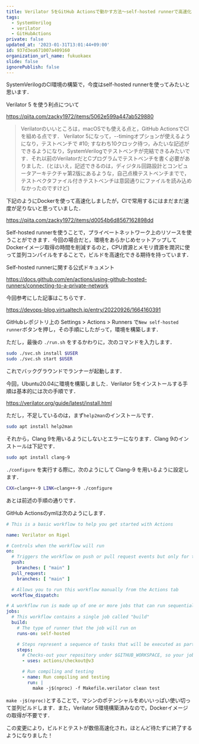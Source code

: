 ```yaml
---
title: Verilator 5をGitHub Actionsで動かす方法〜self-hosted runnerで高速化
tags:
  - SystemVerilog
  - verilator
  - GitHubActions
private: false
updated_at: '2023-01-31T13:01:44+09:00'
id: 937d3ea671007a409160
organization_url_name: fukuokaex
slide: false
ignorePublish: false
---
```

SystemVerilogのCI環境の構築で，今度はself-hosted runnerを使ってみたいと思います．

Verilator 5 を使う利点について

https://qiita.com/zacky1972/items/5062e599a447ab529880

> Verilatorのいいところは，macOSでも使える点と，GitHub ActionsでCIを組める点です．
Verilator 5になって，--timingオプションが使えるようになり，テストベンチで #10; すなわち10クロック待つ，みたいな記述ができるようになり，SystemVerilogでテストベンチが完結できるみたいです．それ以前のVerilatorだとCプログラムでテストベンチを書く必要がありました．(とはいえ，記述できるのは，ディジタル回路設計とコンピュータアーキテクチャ第2版にあるような，自己点検テストベンチまでで，テストベクタファイル付きテストベンチは意図通りにファイルを読み込めなかったのですけど)

下記のようにDockerを使って高速化しましたが，CIで常用するにはまだまだ速度が足りないと思っていました．

https://qiita.com/zacky1972/items/d0054b6d8567162898dd

Self-hosted runnerを使うことで，プライベートネットワーク上のリソースを使うことができます．今回の場合だと，環境をあらかじめセットアップしてDockerイメージ取得の時間を削減するのと，CPU資源とメモリ資源を潤沢に使って並列コンパイルをすることで，ビルドを高速化できる期待を持っています．

Self-hosted runnerに関する公式ドキュメント

https://docs.github.com/en/actions/using-github-hosted-runners/connecting-to-a-private-network

今回参考にした記事はこちらです．

https://devops-blog.virtualtech.jp/entry/20220926/1664160391

GitHubレポジトリ上の Settings > Actions > Runners で`New self-hosted runner`ボタンを押し，その手順にしたがって，環境を構築します．

ただし，最後の `./run.sh` をするかわりに，次のコマンドを入力します．

```bash
sudo ./svc.sh install $USER
sudo ./svc.sh start $USER
```

これでバックグラウンドでランナーが起動します．

今回，Ubuntu20.04に環境を構築しました．Verilator 5をインストールする手順は基本的には次の手順です．

https://verilator.org/guide/latest/install.html

ただし，不足しているのは，まず`help2man`のインストールです．

```bash
sudo apt install help2man
```

それから，Clang 9を用いるようにしないとエラーになります．Clang 9のインストールは下記です．

```bash
sudo apt install clang-9
```

`./configure` を実行する際に，次のようにして Clang-9 を用いるように設定します．

```bash
CXX=clang++-9 LINK=clang++-9 ./configure
```

あとは前述の手順の通りです．

GitHub Actionsのymlは次のようにします．

```yaml:verilator_on_local.yml
# This is a basic workflow to help you get started with Actions

name: Verilator on Rigel

# Controls when the workflow will run
on:
  # Triggers the workflow on push or pull request events but only for the "main" branch
  push:
    branches: [ "main" ]
  pull_request:
    branches: [ "main" ]

  # Allows you to run this workflow manually from the Actions tab
  workflow_dispatch:

# A workflow run is made up of one or more jobs that can run sequentially or in parallel
jobs:
  # This workflow contains a single job called "build"
  build:
    # The type of runner that the job will run on
    runs-on: self-hosted

    # Steps represent a sequence of tasks that will be executed as part of the job
    steps:
      # Checks-out your repository under $GITHUB_WORKSPACE, so your job can access it
      - uses: actions/checkout@v3

      # Run compiling and testing
      - name: Run compiling and testing
        run: |
          make -j$(nproc) -f Makefile.verilator clean test
```

`make -j$(nproc)`とすることで，マシンのポテンシャルをめいいっぱい使い切って並列ビルドします．また，Verilator 5環境構築済みなので，Dockerイメージの取得が不要です．

この変更により，ビルドとテストが数倍高速化され，ほとんど待たずに終了するようになりました！
